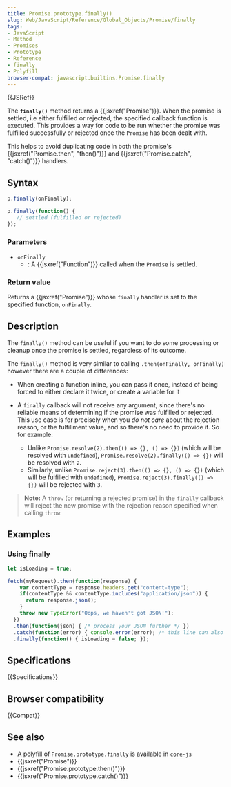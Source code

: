 ```yaml
---
title: Promise.prototype.finally()
slug: Web/JavaScript/Reference/Global_Objects/Promise/finally
tags:
- JavaScript
- Method
- Promises
- Prototype
- Reference
- finally
- Polyfill
browser-compat: javascript.builtins.Promise.finally
---
```

{{JSRef}}

The **`finally()`** method returns a {{jsxref("Promise")}}. When the
promise is settled, i.e either fulfilled or rejected, the specified callback
function is executed. This provides a way for code to be run whether the promise
was fulfilled successfully or rejected once the `Promise` has been dealt with.

This helps to avoid duplicating code in both the promise's
{{jsxref("Promise.then",
  "then()")}} and
{{jsxref("Promise.catch", "catch()")}} handlers.

## Syntax

```js
p.finally(onFinally);

p.finally(function() {
   // settled (fulfilled or rejected)
});
```

### Parameters

*   `onFinally`
    *   : A {{jsxref("Function")}} called when the `Promise` is settled.

### Return value

Returns a {{jsxref("Promise")}} whose `finally` handler is set to the
specified function, `onFinally`.

## Description

The `finally()` method can be useful if you want to do some processing or
cleanup once the promise is settled, regardless of its outcome.

The `finally()` method is very similar to calling `.then(onFinally, onFinally)`
however there are a couple of differences:

*   When creating a function inline, you can pass it once, instead of being forced
    to either declare it twice, or create a variable for it
*   A `finally` callback will not receive any argument, since there's no reliable
    means of determining if the promise was fulfilled or rejected. This use case
    is for precisely when you *do not care* about the rejection reason, or the
    fulfillment value, and so there's no need to provide it. So for example:

    *   Unlike `Promise.resolve(2).then(() => {}, () => {})` (which will be resolved
        with `undefined`), `Promise.resolve(2).finally(() => {})` will be resolved
        with `2`.
    *   Similarly, unlike `Promise.reject(3).then(() => {}, () => {})` (which will
        be fulfilled with `undefined`), `Promise.reject(3).finally(() => {})` will
        be rejected with `3`.

> **Note:** A `throw` (or returning a rejected promise) in the `finally`
> callback will reject the new promise with the rejection reason specified when
> calling `throw`.

## Examples

### Using finally

```js
let isLoading = true;

fetch(myRequest).then(function(response) {
    var contentType = response.headers.get("content-type");
    if(contentType && contentType.includes("application/json")) {
      return response.json();
    }
    throw new TypeError("Oops, we haven't got JSON!");
  })
  .then(function(json) { /* process your JSON further */ })
  .catch(function(error) { console.error(error); /* this line can also throw, e.g. when console = {} */ })
  .finally(function() { isLoading = false; });
```

## Specifications

{{Specifications}}

## Browser compatibility

{{Compat}}

## See also

*   A polyfill of `Promise.prototype.finally` is available in
    [`core-js`](https://github.com/zloirock/core-js#ecmascript-promise)
*   {{jsxref("Promise")}}
*   {{jsxref("Promise.prototype.then()")}}
*   {{jsxref("Promise.prototype.catch()")}}
